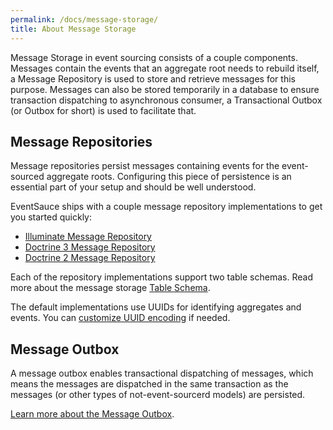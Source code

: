 ```yaml
---
permalink: /docs/message-storage/
title: About Message Storage
---
```


Message Storage in event sourcing consists of a couple components. Messages contain
the events that an aggregate root needs to rebuild itself, a Message Repository
is used to store and retrieve messages for this purpose. Messages can also be stored
temporarily in a database to ensure transaction dispatching to asynchronous consumer,
a Transactional Outbox (or Outbox for short) is used to facilitate that.

## Message Repositories

Message repositories persist messages containing events for the event-sourced
aggregate roots. Configuring this piece of persistence is an essential part
of your setup and should be well understood.

EventSauce ships with a couple message repository implementations to get you started quickly:

- [Illuminate Message Repository](/docs/message-storage/illuminate/)
- [Doctrine 3 Message Repository](/docs/message-storage/doctrine-3/)
- [Doctrine 2 Message Repository](/docs/message-storage/doctrine-2/)

Each of the repository implementations support two table schemas. Read more about
the message storage [Table Schema](/docs/message-storage/repository-table-schema/).

The default implementations use UUIDs for identifying aggregates and events. You can
[customize UUID encoding](/docs/message-storage/uuid-encoding/) if needed.

## Message Outbox

A message outbox enables transactional dispatching of messages, which means the
messages are dispatched in the same transaction as the messages (or other
types of not-event-sourcerd models) are persisted.

[Learn more about the Message Outbox](/docs/message-outbox/).
